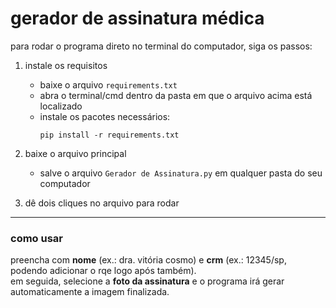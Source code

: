 # gerador de assinatura médica

para rodar o programa direto no terminal do computador, siga os passos:

1. instale os requisitos
   - baixe o arquivo <code>requirements.txt</code>
   - abra o terminal/cmd dentro da pasta em que o arquivo acima está localizado
   - instale os pacotes necessários:  
     ```
     pip install -r requirements.txt
     ```

3. baixe o arquivo principal  
   - salve o arquivo `Gerador de Assinatura.py` em qualquer pasta do seu computador  

4. dê dois cliques no arquivo para rodar  

---

### como usar
preencha com **nome** (ex.: dra. vitória cosmo) e **crm** (ex.: 12345/sp, podendo adicionar o rqe logo após também).  
em seguida, selecione a **foto da assinatura** e o programa irá gerar automaticamente a imagem finalizada.
